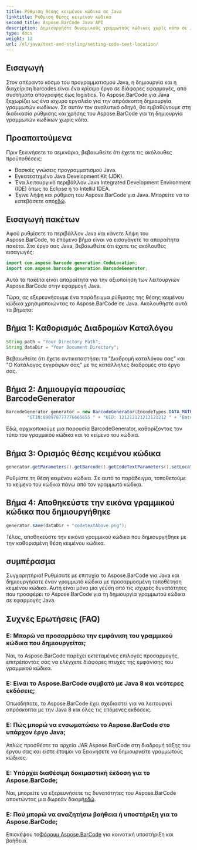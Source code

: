 ```yaml
---
title: Ρύθμιση θέσης κειμένου κώδικα σε Java
linktitle: Ρύθμιση θέσης κειμένου κώδικα
second_title: Aspose.BarCode Java API
description: Δημιουργήστε δυναμικούς γραμμωτούς κώδικες χωρίς κόπο σε Java με το Aspose.BarCode. Ακολουθήστε τον βήμα προς βήμα οδηγό μας για προσαρμογή κειμένου κώδικα και βελτιώστε τη λειτουργικότητα της εφαρμογής σας.
type: docs
weight: 12
url: /el/java/text-and-styling/setting-code-text-location/
---
```


## Εισαγωγή

Στον απέραντο κόσμο του προγραμματισμού Java, η δημιουργία και η διαχείριση barcodes είναι ένα κρίσιμο έργο σε διάφορες εφαρμογές, από συστήματα απογραφής έως logistics. Το Aspose.BarCode για Java ξεχωρίζει ως ένα ισχυρό εργαλείο για την απρόσκοπτη δημιουργία γραμμωτών κωδίκων. Σε αυτόν τον αναλυτικό οδηγό, θα εμβαθύνουμε στη διαδικασία ρύθμισης και χρήσης του Aspose.BarCode για τη δημιουργία γραμμωτών κωδίκων χωρίς κόπο.

## Προαπαιτούμενα

Πριν ξεκινήσετε το σεμινάριο, βεβαιωθείτε ότι έχετε τις ακόλουθες προϋποθέσεις:

- Βασικές γνώσεις προγραμματισμού Java.
- Εγκατεστημένο Java Development Kit (JDK).
- Ένα λειτουργικό περιβάλλον Java Integrated Development Environment (IDE) όπως το Eclipse ή το IntelliJ IDEA.
-  Έγινε λήψη και ρύθμιση του Aspose.BarCode για Java. Μπορείτε να το κατεβάσετε από[εδώ](https://releases.aspose.com/barcode/java/).

## Εισαγωγή πακέτων

Αφού ρυθμίσετε το περιβάλλον Java και κάνετε λήψη του Aspose.BarCode, το επόμενο βήμα είναι να εισαγάγετε τα απαραίτητα πακέτα. Στο έργο σας Java, βεβαιωθείτε ότι έχετε τις ακόλουθες εισαγωγές:

```java
import com.aspose.barcode.generation.CodeLocation;
import com.aspose.barcode.generation.BarcodeGenerator;
```

Αυτά τα πακέτα είναι απαραίτητα για την αξιοποίηση των λειτουργιών Aspose.BarCode στην εφαρμογή Java.

Τώρα, ας εξερευνήσουμε ένα παράδειγμα ρύθμισης της θέσης κειμένου κώδικα χρησιμοποιώντας το Aspose.BarCode σε Java. Ακολουθήστε αυτά τα βήματα:

## Βήμα 1: Καθορισμός Διαδρομών Καταλόγου

```java
String path = "Your Directory Path";
String dataDir = "Your Document Directory";
```

Βεβαιωθείτε ότι έχετε αντικαταστήσει τα "Διαδρομή καταλόγου σας" και "Ο Κατάλογος εγγράφων σας" με τις κατάλληλες διαδρομές στο έργο σας.

## Βήμα 2: Δημιουργία παρουσίας BarcodeGenerator

```java
BarcodeGenerator generator = new BarcodeGenerator(EncodeTypes.DATA_MATRIX,
        "GTIN:898978777776665655 " + "UID: 121212121212121212 " + "Batch:GH768 " + "Exp.Date:150923");
```

Εδώ, αρχικοποιούμε μια παρουσία BarcodeGenerator, καθορίζοντας τον τύπο του γραμμικού κώδικα και το κείμενο του κώδικα.

## Βήμα 3: Ορισμός θέσης κειμένου κώδικα

```java
generator.getParameters().getBarcode().getCodeTextParameters().setLocation(CodeLocation.ABOVE);
```

Ρυθμίστε τη θέση κειμένου κώδικα. Σε αυτό το παράδειγμα, τοποθετούμε το κείμενο του κώδικα πάνω από τον γραμμωτό κώδικα.

## Βήμα 4: Αποθηκεύστε την εικόνα γραμμικού κώδικα που δημιουργήθηκε

```java
generator.save(dataDir + "codetextAbove.png");
```

Τέλος, αποθηκεύστε την εικόνα γραμμικού κώδικα που δημιουργήθηκε με την καθορισμένη θέση κειμένου κώδικα.

## συμπέρασμα

Συγχαρητήρια! Ρυθμίσατε με επιτυχία το Aspose.BarCode για Java και δημιουργήσατε έναν γραμμωτό κώδικα με προσαρμοσμένη τοποθέτηση κειμένου κώδικα. Αυτή είναι μόνο μια γεύση από τις ισχυρές δυνατότητες που προσφέρει το Aspose.BarCode για τη δημιουργία γραμμωτού κώδικα σε εφαρμογές Java.

## Συχνές Ερωτήσεις (FAQ)

### Ε: Μπορώ να προσαρμόσω την εμφάνιση του γραμμικού κώδικα που δημιουργείται;
Ναι, το Aspose.BarCode παρέχει εκτεταμένες επιλογές προσαρμογής, επιτρέποντάς σας να ελέγχετε διάφορες πτυχές της εμφάνισης του γραμμικού κώδικα.

### Ε: Είναι το Aspose.BarCode συμβατό με Java 8 και νεότερες εκδόσεις;
Οπωσδήποτε, το Aspose.BarCode έχει σχεδιαστεί για να λειτουργεί απρόσκοπτα με την Java 8 και όλες τις επόμενες εκδόσεις.

### Ε: Πώς μπορώ να ενσωματώσω το Aspose.BarCode στο υπάρχον έργο Java;
Απλώς προσθέστε τα αρχεία JAR Aspose.BarCode στη διαδρομή τάξης του έργου σας και είστε έτοιμοι να ξεκινήσετε να δημιουργείτε γραμμωτούς κώδικες.

### Ε: Υπάρχει διαθέσιμη δοκιμαστική έκδοση για το Aspose.BarCode;
 Ναι, μπορείτε να εξερευνήσετε τις δυνατότητες του Aspose.BarCode αποκτώντας μια δωρεάν δοκιμή[εδώ](https://releases.aspose.com/).

### Ε: Πού μπορώ να αναζητήσω βοήθεια ή υποστήριξη για το Aspose.BarCode;
 Επισκέψου το[Φόρουμ Aspose.BarCode](https://forum.aspose.com/c/barcode/13) για κοινοτική υποστήριξη και βοήθεια.
